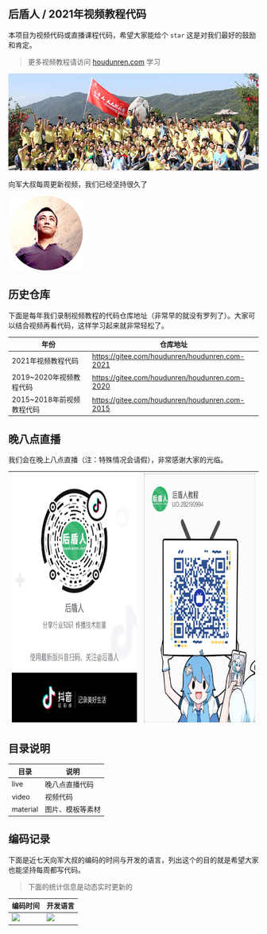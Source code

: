 ## 后盾人 / 2021年视频教程代码

本项目为视频代码或直播课程代码，希望大家能给个 `star` 这是对我们最好的鼓励和肯定。

> 更多视频教程请访问 [ houdunren.com](houdunren.com) 学习

![IMG_7099](./assets/IMG_7099.JPG)



向军大叔每周更新视频，我们已经坚持很久了

![xj-small](./assets/xj-small.png)





## 历史仓库
下面是每年我们录制视频教程的代码仓库地址（非常早的就没有罗列了）。大家可以结合视频再看代码，这样学习起来就非常轻松了。

| 年份                      | 仓库地址                                       |
| ------------------------- | ---------------------------------------------- |
| 2021年视频教程代码        | https://gitee.com/houdunren/houdunren.com-2021 |
| 2019~2020年视频教程代码   | https://gitee.com/houdunren/houdunren.com-2020 |
| 2015~2018年前视频教程代码 | https://gitee.com/houdunren/houdunren.com-2015 |



## 晚八点直播

我们会在晚上八点直播（注：特殊情况会请假），非常感谢大家的光临。

| <img src="./assets/抖音.png" alt="抖音" style="height:500px" /> | <img src="./assets/bilibli.jpg" alt="bilibli" style="height:500px" /> |
| ------------------------------------------------------------ | ------------------------------------------------------------ |



## 目录说明

| 目录     | 说明             |
| -------- | ---------------- |
| live     | 晚八点直播代码   |
| video    | 视频代码         |
| material | 图片、模板等素材 |



## 编码记录

下面是近七天向军大叔的编码的时间与开发的语言，列出这个的目的就是希望大家也能坚持每周都写代码。

> 下面的统计信息是动态实时更新的

| **编码时间**                                                 | **开发语言**                                                 |
| ------------------------------------------------------------ | ------------------------------------------------------------ |
| <img src="https://wakatime.com/share/@houdunren/e20f8fb4-dc01-4898-8ea8-0b6eb0673e5e.png"  /> | <img src="https://wakatime.com/share/@houdunren/32b9163d-c433-47c6-a9aa-e92ab41a52a3.png" /> |

